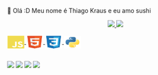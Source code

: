 🍣 Olá :D Meu nome é Thiago Kraus e eu amo sushi

<div align="middle">
  <a href="https://github.com/krausync">
  <img height="170em" src="https://github-readme-stats.vercel.app/api?username=krausync&show_icons=true&theme=white&include_all_commits=true&count_private=true"/>
  <img height="170em" src="https://github-readme-stats.vercel.app/api/top-langs/?username=krausync&layout=compact&langs_count=7&theme=white"/>
</div>
<div style="display: inline_block"><br>
  <img align="center" alt="Kraus-Js" height="30" width="40" src="https://raw.githubusercontent.com/devicons/devicon/master/icons/javascript/javascript-plain.svg">
  <img align="center" alt="kraus-HTML" height="30" width="40" src="https://raw.githubusercontent.com/devicons/devicon/master/icons/html5/html5-original.svg">
  <img align="center" alt="kraus-CSS" height="30" width="40" src="https://raw.githubusercontent.com/devicons/devicon/master/icons/css3/css3-original.svg">
  <img align="center" alt="kraus-Python" height="30" width="40" src="https://raw.githubusercontent.com/devicons/devicon/master/icons/python/python-original.svg">

</div>
  
  ##
 
<div> 
  <a href="https://www.youtube.com/channel/UCHONTgQhfxPoDZHNTzlVmlw" target="_blank"><img src="https://img.shields.io/badge/YouTube-FF0000?style=for-the-badge&logo=youtube&logoColor=white" target="_blank"></a>
  <a href="https://instagram.com/thiagokraus" target="_blank"><img src="https://img.shields.io/badge/-Instagram-%23E4405F?style=for-the-badge&logo=instagram&logoColor=white" target="_blank"></a>
   <a href = "mailto:thiagokraussilva@hotmail.com"><img src="https://img.shields.io/badge/-Gmail-%23333?style=for-the-badge&logo=gmail&logoColor=white" target="_blank"></a>
  <a href="https://www.linkedin.com/in/thiago-kraus-silva-3185a2b8/" target="_blank"><img src="https://img.shields.io/badge/-LinkedIn-%230077B5?style=for-the-badge&logo=linkedin&logoColor=white" target="_blank"></a> 
 
</div>

